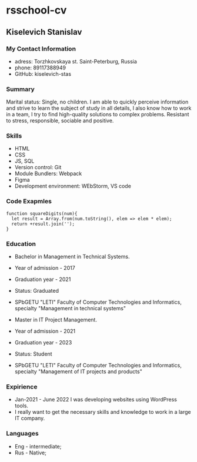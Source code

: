 # rsschool-cv
## Kiselevich Stanislav

### My Contact Information
* adress: Torzhkovskaya st. Saint-Peterburg, Russia
* phone: 89117388949
* GitHub: kiselevich-stas

### Summary
Marital status: Single, no children. I am able to quickly perceive information and strive to learn the subject of study in all details, I also know how to work in a team, I try to find high-quality solutions to complex problems. Resistant to stress, responsible, sociable and positive.

### Skills
* HTML
* CSS
* JS, SQL
* Version control: Git
* Module Bundlers: Webpack
* Figma
* Development environment: WEbStorm, VS code

### Code Exapmles
```
function squareDigits(num){
  let result = Array.from(num.toString(), elem => elem * elem);
  return +result.join('');
}

```
### Education
* Bachelor in Management in Technical Systems.
* Year of admission - 2017
* Graduation year - 2021
* Status: Graduated
* SPbGETU "LETI" Faculty of Computer Technologies and Informatics, specialty "Management in technical systems"

* Master in IT Project Management.
* Year of admission - 2021
* Graduation year - 2023
* Status: Student
* SPbGETU "LETI" Faculty of Computer Technologies and Informatics, specialty "Management of IT projects and products"

### Expirience
* Jan-2021 - June 2022 I was developing websites using WordPress tools.
* I really want to get the necessary skills and knowledge to work in a large IT company.
### Languages 
* Eng - intermediate;
* Rus - Native;

